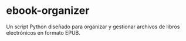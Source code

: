 # ebook-organizer
Un script Python diseñado para organizar y gestionar archivos de libros electrónicos en formato EPUB. 
